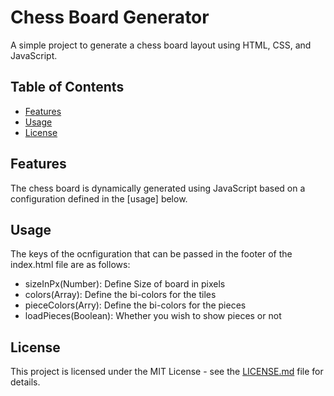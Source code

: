 # Chess Board Generator

A simple project to generate a chess board layout using HTML, CSS, and JavaScript.

## Table of Contents

- [Features](#features)
- [Usage](#usage)
- [License](#license)

## Features

The chess board is dynamically generated using JavaScript based on a configuration defined in the [usage] below.

## Usage

The keys of the ocnfiguration that can be passed in the footer of the index.html file are as follows:
 
- sizeInPx(Number): Define Size of board in pixels
- colors(Array): Define the bi-colors for the tiles
- pieceColors(Arry): Define the bi-colors for the pieces
- loadPieces(Boolean): Whether you wish to show pieces or not

## License

This project is licensed under the MIT License - see the [LICENSE.md](LICENSE.md) file for details.
